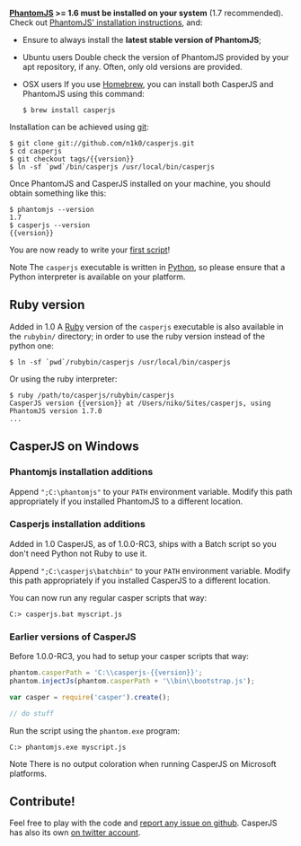 **[PhantomJS](http://phantomjs.org/) >= 1.6 must be installed on your system** (1.7 recommended).
Check out [PhantomJS' installation instructions](http://code.google.com/p/phantomjs/wiki/Installation),
and:

* Ensure to always install the **latest stable version of PhantomJS**;

* <span class="label label-warning">Ubuntu users</span> Double check the
  version of PhantomJS provided by your apt repository, if any. Often, only old
  versions are provided.

* <span class="label label-info">OSX users</span> If you use
  [Homebrew](http://mxcl.github.com/homebrew/), you can install both CasperJS
  and PhantomJS using this command:

      $ brew install casperjs

Installation can be achieved using [git](http://git-scm.com/):

```
$ git clone git://github.com/n1k0/casperjs.git
$ cd casperjs
$ git checkout tags/{{version}}
$ ln -sf `pwd`/bin/casperjs /usr/local/bin/casperjs
```

Once PhantomJS and CasperJS installed on your machine, you should obtain
something like this:

```
$ phantomjs --version
1.7
$ casperjs --version
{{version}}
```

You are now ready to write your [first script](quickstart.html)!

<span class="label label-info">Note</span>
The `casperjs` executable is written in [Python](http://python.org/), so please ensure
that a Python interpreter is available on your platform.

## Ruby version

<span class="label label-success">Added in 1.0</span>
A [Ruby](http://ruby-lang.org/) version of the `casperjs` executable is also
available in the `rubybin/` directory; in order to use the ruby version instead
of the python one:

```
$ ln -sf `pwd`/rubybin/casperjs /usr/local/bin/casperjs
```

Or using the ruby interpreter:

```
$ ruby /path/to/casperjs/rubybin/casperjs
CasperJS version {{version}} at /Users/niko/Sites/casperjs, using PhantomJS version 1.7.0
...
```

<h2 id="windows">CasperJS on Windows</h2>

### Phantomjs installation additions

Append `";C:\phantomjs"` to your `PATH` environment variable. Modify
this path appropriately if you installed PhantomJS to a different location.

### Casperjs installation additions

<span class="label label-success">Added in 1.0</span>
CasperJS, as of 1.0.0-RC3, ships with a Batch script so you don't need Python not Ruby
to use it.

Append `";C:\casperjs\batchbin"` to your `PATH` environment variable.
Modify this path appropriately if you installed CasperJS to a different location.

You can now run any regular casper scripts that way:

```
C:> casperjs.bat myscript.js
```

### Earlier versions of CasperJS

Before 1.0.0-RC3, you had to setup your casper scripts that way:

```javascript
phantom.casperPath = 'C:\\casperjs-{{version}}';
phantom.injectJs(phantom.casperPath + '\\bin\\bootstrap.js');

var casper = require('casper').create();

// do stuff
```

Run the script using the `phantom.exe` program:

```
C:> phantomjs.exe myscript.js
```

<span class="label label-info">Note</span>
There is no output coloration when running CasperJS on Microsoft platforms.

## Contribute!

Feel free to play with the code and [report any issue on
github](https://github.com/n1k0/casperjs/issues). CasperJS has also its own [on
twitter account](https://twitter.com/casperjs_org).

